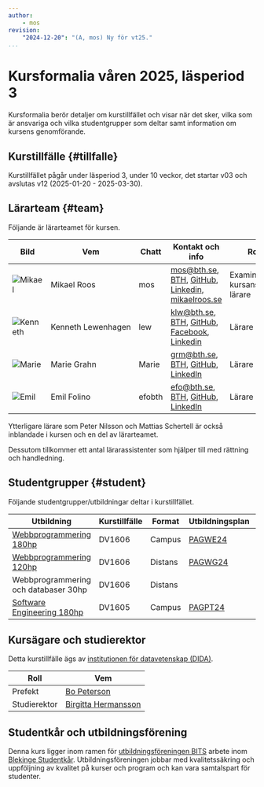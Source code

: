 ```yaml
---
author:
    - mos
revision:
    "2024-12-20": "(A, mos) Ny för vt25."
...
```

Kursformalia våren 2025, läsperiod 3
==================================

Kursformalia berör detaljer om kurstillfället och visar när det sker, vilka som är ansvariga och vilka studentgrupper som deltar samt information om kursens genomförande.

<!--more-->



Kurstillfälle {#tillfalle}
----------------------------------

Kurstillfället pågår under läsperiod 3, under 10 veckor, det startar v03 och avslutas v12 (2025-01-20 - 2025-03-30).



Lärarteam {#team}
----------------------------------

Följande är lärarteamet för kursen.

| Bild    | Vem         | Chatt | Kontakt och info | Roll |
|---------|-------------|-------|------------------|------|
| ![Mikael](image/mikael-roos/mos-tjaro.jpg?w=100&h=100&cf&a=27,12,18,10) | Mikael&nbsp;Roos | mos   | mos@bth.se, [BTH](https://www.bth.se/staff/mikael-roos-mos/), [GitHub](https://github.com/mosbth), [Linkedin](http://www.linkedin.com/in/pt90mr), [mikaelroos.se](https://mikaelroos.se) | Examinator, kursansvarig, lärare
| ![Kenneth](image/lararteam/kenneth.jpg?w=100&h=100&cf) | Kenneth&nbsp;Lewenhagen | lew   | klw@bth.se, [BTH](https://www.bth.se/?s=klw&searchtype=employee), [GitHub](https://github.com/lewenhagen), [Facebook](http://www.facebook.com/kenneth.lewenhagen), [Linkedin](http://www.linkedin.com/in/kennethlewenhagen) | Lärare
| ![Marie](image/lararteam/marie.jpg?w=100&h=100&cf) | Marie&nbsp;Grahn | Marie | grm@bth.se, [BTH](https://www.bth.se/?s=grm&searchtype=employee), [GitHub](https://github.com/epkmagr), [LinkedIn](https://se.linkedin.com/in/marie-grahn-32548811a/) | Lärare
| ![Emil](image/lararteam/emil.jpg?w=100&h=100&cf) | Emil&nbsp;Folino | efobth | efo@bth.se, [BTH](https://www.bth.se/?s=efo&searchtype=employee), [GitHub](https://github.com/emilfolino), [LinkedIn](https://se.linkedin.com/in/emil-folino-23a7002a) | Lärare

Ytterligare lärare som Peter Nilsson och Mattias Schertell är också inblandade i kursen och en del av lärarteamet.

Dessutom tillkommer ett antal lärarassistenter som hjälper till med rättning och handledning.




Studentgrupper {#student}
----------------------------------

Följande studentgrupper/utbildningar deltar i kurstillfället.

| Utbildning | Kurstillfälle | Format | Utbildningsplan | Ansvarig |
|------------|--------------|--------|-----------------|----------|
| [Webbprogrammering 180hp](https://www.bth.se/utbildning/program/pagwe/) | DV1606 | Campus | [PAGWE24](http://edu.bth.se/utbildningsplaner/PAGWE_HT-24.pdf) | Mikael Roos mos@bth.se |
| [Webbprogrammering 120hp](https://www.bth.se/utbildning/program/pagwg/) | DV1606 | Distans | [PAGWG24](http://edu.bth.se/utbildningsplaner/PAGWG_HT-24.pdf) | Mikael Roos mos@bth.se |
| Webbprogrammering och databaser 30hp | DV1606 | Distans |   | Mikael Roos mos@bth.se |
| [Software Engineering 180hp](https://www.bth.se/utbildning/program/pagpt/) | DV1605 | Campus | [PAGPT24](http://edu.bth.se/utbildningsplaner/PAGPT_HT-24.pdf) | Torbjörn Fridensköld torbjorn.fridenskold@bth.se  |


<!--
Studentgrupper {#student}
----------------------------------

Följande studentgrupper/utbildningar deltar i kurstillfället.

| Utbildning | Kurstillfälle | Format | Utbildningsplan | Ansvarig |
|------------|--------------|--------|-----------------|----------|
| [Webbprogrammering 180hp](https://www.bth.se/utbildning/program/pagwe/) | [DV1606 vt22lp3](http://www.bth.se/utbildning/program-och-kurser/kurser/20231/BTWD7) | Campus | [PAGWE21](http://edu.bth.se/utbildningsplaner/PAGWE_HT-21.pdf) | Mikael Roos mos@bth.se |
| [Webbprogrammering 120hp](https://www.bth.se/utbildning/program/pagwg/) | [DV1606 vt22lp3](http://www.bth.se/utbildning/program-och-kurser/kurser/20231/BAMHL) | Distans | [PAGWG21](http://edu.bth.se/utbildningsplaner/PAGWG_HT-21.pdf) | Mikael Roos mos@bth.se |
| [Webbprogrammering och databaser 30hp](https://www.bth.se/utbildning/program-och-kurser/kurspaket/20212/KP671/) | DV1606 vt22lp3 | Distans | Se kursssidan | Mikael Roos mos@bth.se |
| [Software Engineering 180hp](https://www.bth.se/utbildning/program/pagpt/) | [DV1605 vt21lp3](http://www.bth.se/utbildning/program-och-kurser/kurser/20231/BK9TW) | Campus | [PAGPT21](http://edu.bth.se/utbildningsplaner/PAGPT_HT-21.pdf) | Torbjörn Fridensköld torbjorn.fridenskold@bth.se  |
-->



Kursägare och studierektor
----------------------------------

Detta kurstillfälle ägs av [institutionen för datavetenskap (DIDA)](https://www.bth.se/om-oss/institutioner/dida/).

| Roll | Vem |
|------|-----|
| Prefekt | [Bo Peterson](https://www.bth.se/?s=Bo+Peterson&searchtype=employee) |
| Studierektor | [Birgitta Hermansson](https://www.bth.se/?s=Hermanson%2C+Birgitta+) |

<!--
| Studierektor | [Anders Nelson](https://www.bth.se/eng/?s=Anders+Nelsson) |
-->



Studentkår och utbildningsförening
----------------------------------

Denna kurs ligger inom ramen för [utbildningsföreningen BITS](https://www.bthstudent.se/utbildning/utbildningsforeningar/) arbete inom [Blekinge Studentkår](https://www.bthstudent.se/). Utbildningsföreningen jobbar med kvalitetssäkring och uppföljning av kvalitet på kurser och program och kan vara samtalspart för studenter.
